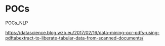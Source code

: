 # POCs
POCs_NLP

https://datascience.blog.wzb.eu/2017/02/16/data-mining-ocr-pdfs-using-pdftabextract-to-liberate-tabular-data-from-scanned-documents/
